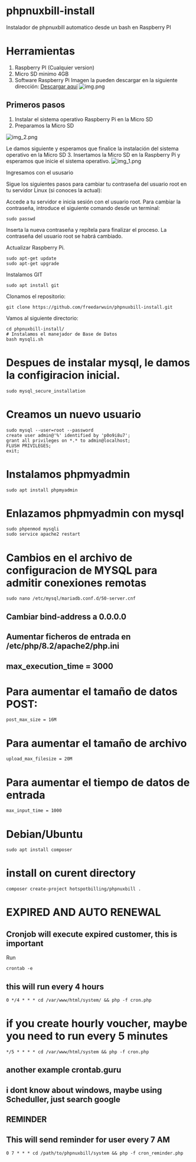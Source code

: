 # phpnuxbill-install
Instalador de phpnuxbill automatico desde un bash en Raspberry PI

# Herramientas
1. Raspberry PI (Cualquier version)
2. Micro SD minimo 4GB
3. Software Raspberry Pi Imagen la pueden descargar en la siguiente dirección: [Descargar aquí](https://www.raspberrypi.com/software/)
![img.png](img.png)

## Primeros pasos

1. Instalar el sistema operativo Raspberry Pi en la Micro SD
2. Preparamos la Micro SD

![img_2.png](img_2.png)

Le damos siguiente y esperamos que finalice la instalación del sistema operativo en la Micro SD
3. Insertamos la Micro SD en la Raspberry Pi y esperamos que inicie el sistema operativo.
![img_1.png](img_1.png)

Ingresamos con el ususario

Sigue los siguientes pasos para cambiar tu contraseña del usuario root en tu servidor Linux (si conoces la actual):

Accede a tu servidor e inicia sesión con el usuario root.
Para cambiar la contraseña, introduce el siguiente comando desde un terminal:
   
    sudo passwd
Inserta la nueva contraseña y repítela para finalizar el proceso.
La contraseña del usuario root se habrá cambiado.

Actualizar Raspberry Pi.

    sudo apt-get update
    sudo apt-get upgrade

Instalamos GIT
    
    sudo apt install git

Clonamos el repositorio:

    git clone https://github.com/freedarwuin/phpnuxbill-install.git

Vamos al siguiente directorio:
    
    cd phpnuxbill-install/
    # Instalamos el manejador de Base de Datos
    bash mysqli.sh

# Despues de instalar mysql, le damos la configiracion inicial.
    sudo mysql_secure_installation

# Creamos un nuevo usuario
    sudo mysql --user=root --password
    create user admin@'%' identified by 'p0o9i8u7';
    grant all privileges on *.* to admin@localhost;
    FLUSH PRIVILEGES;
    exit;

# Instalamos phpmyadmin
    sudo apt install phpmyadmin

# Enlazamos phpmyadmin con mysql
    sudo phpenmod mysqli
    sudo service apache2 restart

# Cambios en el archivo de configuracion de MYSQL para admitir conexiones remotas
    sudo nano /etc/mysql/mariadb.conf.d/50-server.cnf

## Cambiar bind-address a 0.0.0.0
## Aumentar ficheros de entrada en /etc/php/8.2/apache2/php.ini
## max_execution_time = 3000
    
# Para aumentar el tamaño de datos POST:
    
    post_max_size = 16M
    
# Para aumentar el tamaño de archivo
    upload_max_filesize = 20M
    
# Para aumentar el tiempo de datos de entrada
    max_input_time = 1000

# Debian/Ubuntu
    sudo apt install composer

# install on curent directory

    composer create-project hotspotbilling/phpnuxbill .

# EXPIRED AND AUTO RENEWAL
## Cronjob will execute expired customer, this is important

Run

    crontab -e

## this will run every 4 hours

    0 */4 * * * cd /var/www/html/system/ && php -f cron.php

# if you create hourly voucher, maybe you need to run every 5 minutes

    */5 * * * * cd /var/www/html/system && php -f cron.php
## another example crontab.guru

## i dont know about windows, maybe using Scheduller, just search google

## REMINDER
## This will send reminder for user every 7 AM

    0 7 * * * cd /path/to/phpnuxbill/system && php -f cron_reminder.php
